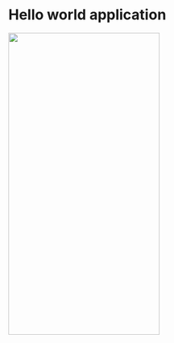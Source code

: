 # Hello world application

<img src="https://github.com/Vladchere/HelloWorldApp/blob/master/sample.gif" width="300" height="600" />
